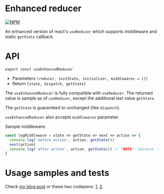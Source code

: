 # Enhanced reducer
[![NPM](https://nodei.co/npm/enhanced-reducer.png)](https://nodei.co/npm/enhanced-reducer/)

An enhanced version of react's `useReducer` which supports middleware and static `getState` callback.

# API

`export const useEnhancedReducer`

- Parameters `(reducer, initState, initializer, middlewares = [])`
- Return `[state, dispatch, getState]`

The `useEnhancedReducer` is fully compatible with `useReducer`.
The returned value is sample as of `useReducer`, except the additional last value `getState`.

The `getState` is guaranteed to unchanged (like `dispatch`).

`useEnhancedReducer` also accepts `middlewares` parameter.

Sample middleware:

```javascript
const logMiddleware = state => getState => next => action => {
  console.log('before action', action, getState())
  next(action)
  console.log('after action', action, getState()) // *NOTE*: because `dispatch(action)`` is not synchronous. it does not guarantee that this getState() call return the value after the action is applied.
}
```

# Usage samples and tests
Check [my blog post](https://transang.me/get-state-callback-with-usereducer/) or these two codepens: [1](https://codepen.io/tranvansang/pen/JjGYPNP), [2](https://codepen.io/tranvansang/pen/gOPapKx).
